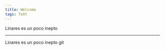 ```yaml
---
title: Welcome
tags: TeXt
---
```


Linares es un poco inepto 
<!--more-->

---

Linares es un poco inepto git 